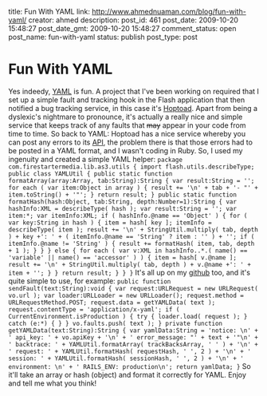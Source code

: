 title: Fun With YAML
link: http://www.ahmednuaman.com/blog/fun-with-yaml/
creator: ahmed
description: 
post_id: 461
post_date: 2009-10-20 15:48:27
post_date_gmt: 2009-10-20 15:48:27
comment_status: open
post_name: fun-with-yaml
status: publish
post_type: post

# Fun With YAML

Yes indeedy, [YAML](http://www.google.com/search?client=safari&rls=en&q=YAML&ie=UTF-8&oe=UTF-8) is fun. A project that I've been working on required that I set up a simple fault and tracking hook in the Flash application that then notified a bug tracking service, in this case it's [Hoptoad](http://hoptoad.com). Apart from being a dyslexic's nightmare to pronounce, it's actually a really nice and simple service that keeps track of any faults that <del>may</del> appear in your code from time to time. So back to YAML: Hoptoad has a nice service whereby you can post any errors to its [API](http://help.hoptoadapp.com/faqs/api-2/api-overview), the problem there is that those errors had to be posted in a YAML format, and I wasn't coding in Ruby. So, I used my ingenuity and created a simple YAML helper: ` package com.firestartermedia.lib.as3.utils { import flash.utils.describeType; public class YAMLUtil { public static function formatArray(array:Array, tab:String):String { var result:String = ''; for each ( var item:Object in array ) { result += '\n' + tab + '- "' + item.toString() + '"'; } return result; } public static function formatHash(hash:Object, tab:String, depth:Number=1):String { var hashInfo:XML = describeType( hash ); var result:String = ''; var item:*; var itemInfo:XML; if ( hashInfo.@name == 'Object' ) { for ( var key:String in hash ) { item = hash[ key ]; itemInfo = describeType( item ); result += '\n' + StringUtil.multiply( tab, depth ) + key +': ' + ( itemInfo.@name == 'String' ? item : '' ) + ''; if ( itemInfo.@name != 'String' ) { result += formatHash( item, tab, depth + 1 ); } } } else { for each ( var v:XML in hashInfo..*.( name() == 'variable' || name() == 'accessor' ) ) { item = hash[ v.@name ]; result += '\n' + StringUtil.multiply( tab, depth ) + v.@name +': ' + item + ''; } } return result; } } } ` It's all up on my [github](http://github.com/ahmednuaman) too, and it's quite simple to use, for example: ` public function sendFault(text:String):void { var request:URLRequest = new URLRequest( vo.url ); var loader:URLLoader = new URLLoader(); request.method = URLRequestMethod.POST; request.data = getYAMLData( text ); request.contentType = 'application/x-yaml'; if ( CurrentEnvironment.isProduction ) { try { loader.load( request ); } catch (e:*) { } } vo.faults.push( text ); } private function getYAMLData(text:String):String { var yamlData:String = 'notice: \n' + ' api_key: ' + vo.apiKey + '\n' + ' error_message: "' + text + '"\n' + ' backtrace: ' + YAMLUtil.formatArray( trackBacksArray, ' ' ) + '\n' + ' request: ' + YAMLUtil.formatHash( requestHash, ' ', 2 ) + '\n' + ' session: ' + YAMLUtil.formatHash( sessionHash, ' ', 2 ) + '\n' + ' environment: \n' + ' RAILS_ENV: production\n'; return yamlData; } ` So it'll take an array or hash (object) and format it correctly for YAML. Enjoy and tell me what you think!